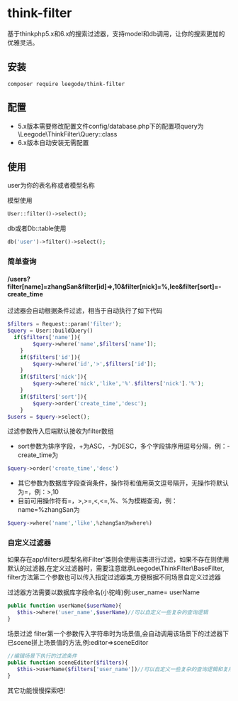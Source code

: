 # think-filter

基于thinkphp5.x和6.x的搜索过滤器，支持model和db调用，让你的搜索更加的优雅灵活。

## 安装
```
composer require leegode/think-filter
```
## 配置
* 5.x版本需要修改配置文件config/database.php下的配置项query为\Leegode\ThinkFilter\Query::class 
* 6.x版本自动安装无需配置

## 使用
user为你的表名称或者模型名称

模型使用
```php
User::filter()->select();
```
db或者Db::table使用
```php
db('user')->filter()->select();
```
### 简单查询
####  /users?filter[name]=zhangSan&filter[id]=>,10&filter[nick]=%,lee&filter[sort]=-create_time

过滤器会自动根据条件过滤，相当于自动执行了如下代码
```php
$filters = Request::param('filter');
$query = User::buildQuery()
  if($filters['name']){
        $query->where('name',$filters['name']);
    }
    if($filters['id']){
        $query->where('id','>',$filters['id']);
    }
    if($filters['nick']){
        $query->where('nick','like','%'.$filters['nick'].'%');
    }
    if($filters['sort']){
        $query->order('create_time','desc');
    }
$users = $query->select();
```
过滤参数传入后端默认接收为filter数组
* sort参数为排序字段，+为ASC，-为DESC，多个字段排序用逗号分隔，例：-create_time为
```php
$query->order('create_time','desc')
```
* 其它参数为数据库字段查询条件，操作符和值用英文逗号隔开，无操作符默认为=，例：>,10
* 目前可用操作符有=，>,>=,<,<=,%、%为模糊查询，例：name=%zhangSan为
```php
$query->where('name','like',%zhangSan为where%)
```
### 自定义过滤器
如果存在app\filters\模型名称Filter'类则会使用该类进行过滤，如果不存在则使用默认的过滤器,在定义过滤器时，需要注意继承Leegode\ThinkFilter\BaseFilter,
filter方法第二个参数也可以传入指定过滤器类,方便根据不同场景自定义过滤器

过滤器方法需要以数据库字段命名(小驼峰)例:user_name= userName
```php
public function userName($userName){
   $this->where('user_name',$userName)//可以自定义一些复杂的查询逻辑
}

```
场景过滤
filter第一个参数传入字符串时为场景值,会自动调用该场景下的过滤器下已scene拼上场景值的方法,例:editor=>sceneEditor
```php
//编辑场景下执行的过滤条件
public function sceneEditor($filters){
   $this->userName($filters['user_name'])//可以自定义一些复杂的查询逻辑和复用一些过滤方法
}
```

其它功能慢慢探索吧!

